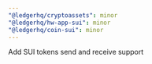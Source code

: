 ```yaml
---
"@ledgerhq/cryptoassets": minor
"@ledgerhq/hw-app-sui": minor
"@ledgerhq/coin-sui": minor
---
```


Add SUI tokens send and receive support
